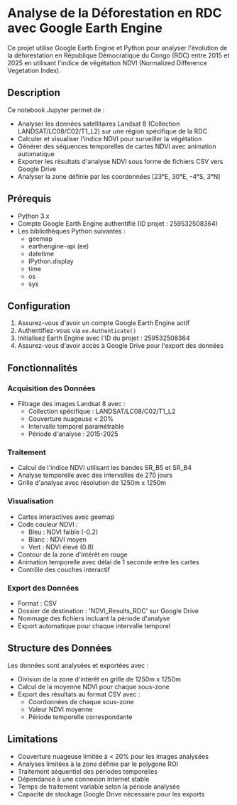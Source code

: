 # Analyse de la Déforestation en RDC avec Google Earth Engine

Ce projet utilise Google Earth Engine et Python pour analyser l'évolution de la déforestation en République Démocratique du Congo (RDC) entre 2015 et 2025 en utilisant l'indice de végétation NDVI (Normalized Difference Vegetation Index).

## Description

Ce notebook Jupyter permet de :
- Analyser les données satellitaires Landsat 8 (Collection LANDSAT/LC08/C02/T1_L2) sur une région spécifique de la RDC
- Calculer et visualiser l'indice NDVI pour surveiller la végétation
- Générer des séquences temporelles de cartes NDVI avec animation automatique
- Exporter les résultats d'analyse NDVI sous forme de fichiers CSV vers Google Drive
- Analyser la zone définie par les coordonnées [23°E, 30°E, -4°S, 3°N]

## Prérequis

- Python 3.x
- Compte Google Earth Engine authentifié (ID projet : 259532508364)
- Les bibliothèques Python suivantes :
  - geemap
  - earthengine-api (ee)
  - datetime
  - IPython.display
  - time
  - os
  - sys

## Configuration

1. Assurez-vous d'avoir un compte Google Earth Engine actif
2. Authentifiez-vous via `ee.Authenticate()`
3. Initialisez Earth Engine avec l'ID du projet : 259532508364
4. Assurez-vous d'avoir accès à Google Drive pour l'export des données

## Fonctionnalités

### Acquisition des Données
- Filtrage des images Landsat 8 avec :
  - Collection spécifique : LANDSAT/LC08/C02/T1_L2
  - Couverture nuageuse < 20%
  - Intervalle temporel paramétrable
  - Période d'analyse : 2015-2025

### Traitement
- Calcul de l'indice NDVI utilisant les bandes SR_B5 et SR_B4
- Analyse temporelle avec des intervalles de 270 jours
- Grille d'analyse avec résolution de 1250m x 1250m

### Visualisation
- Cartes interactives avec geemap
- Code couleur NDVI :
  - Bleu : NDVI faible (-0.2)
  - Blanc : NDVI moyen
  - Vert : NDVI élevé (0.8)
- Contour de la zone d'intérêt en rouge
- Animation temporelle avec délai de 1 seconde entre les cartes
- Contrôle des couches interactif

### Export des Données
- Format : CSV
- Dossier de destination : 'NDVI_Results_RDC' sur Google Drive
- Nommage des fichiers incluant la période d'analyse
- Export automatique pour chaque intervalle temporel

## Structure des Données

Les données sont analysées et exportées avec :
- Division de la zone d'intérêt en grille de 1250m x 1250m
- Calcul de la moyenne NDVI pour chaque sous-zone
- Export des résultats au format CSV avec :
  - Coordonnées de chaque sous-zone
  - Valeur NDVI moyenne
  - Période temporelle correspondante

## Limitations

- Couverture nuageuse limitée à < 20% pour les images analysées
- Analyses limitées à la zone définie par le polygone ROI
- Traitement séquentiel des périodes temporelles
- Dépendance à une connexion Internet stable
- Temps de traitement variable selon la période analysée
- Capacité de stockage Google Drive nécessaire pour les exports
